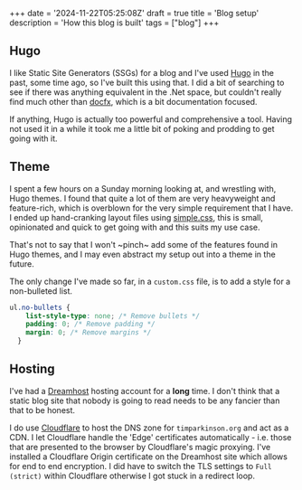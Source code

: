 +++
date = '2024-11-22T05:25:08Z'
draft = true
title = 'Blog setup'
description = 'How this blog is built'
tags = ["blog"]
+++

## Hugo

I like Static Site Generators (SSGs) for a blog and I've used [Hugo](https://gohugo.io) in the past, some time ago, so I've built this using that. I did a bit of searching to see if there was anything equivalent in the .Net space, but couldn't really find much other than [docfx](https://dotnet.github.io/docfx/), which is a bit documentation focused. 

If anything, Hugo is actually too powerful and comprehensive a tool. Having not used it in a while it took me a little bit of poking and prodding to get going with it. 

## Theme

I spent a few hours on a Sunday morning looking at, and wrestling with, Hugo themes. I found that quite a lot of them are very heavyweight and feature-rich, which is overblown for the very simple requirement that I have. I ended up hand-cranking layout files using [simple.css](https://simplecss.org), this is small, opinionated and quick to get going with and this suits my use case.

That's not to say that I won't ~pinch~ add some of the features found in Hugo themes, and I may even abstract my setup out into a theme in the future.

The only change I've made so far, in a `custom.css` file, is to add a style for a non-bulleted list.

```css
ul.no-bullets {
    list-style-type: none; /* Remove bullets */
    padding: 0; /* Remove padding */
    margin: 0; /* Remove margins */
  }
```

## Hosting

I've had a [Dreamhost](https://www.dreamhost.com/) hosting account for a __long__ time. I don't think that a static blog site that nobody is going to read needs to be any fancier than that to be honest. 

I do use [Cloudflare](https://www.cloudflare.com/) to host the DNS zone for `timparkinson.org` and act as a CDN. I let Cloudflare handle the 'Edge' certificates automatically - i.e. those that are presented to the browser by Cloudflare's magic proxying. I've installed a Cloudflare Origin certificate on the Dreamhost site which allows for end to end encryption. I did have to switch the TLS settings to `Full (strict)` within Cloudflare otherwise I got stuck in a redirect loop.

